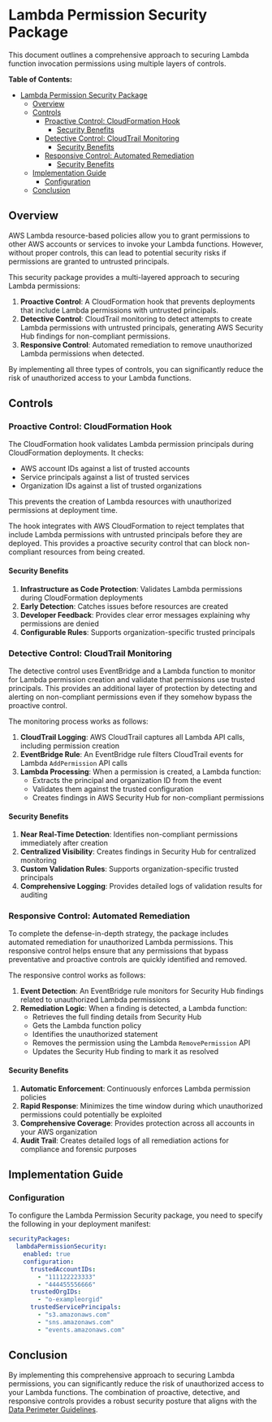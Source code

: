 # Lambda Permission Security Package

This document outlines a comprehensive approach to securing Lambda function invocation permissions using multiple layers of controls.

**Table of Contents:**

- [Lambda Permission Security Package](#lambda-permission-security-package)
  - [Overview](#overview)
  - [Controls](#controls)
    - [Proactive Control: CloudFormation Hook](#proactive-control-cloudformation-hook)
      - [Security Benefits](#security-benefits)
    - [Detective Control: CloudTrail Monitoring](#detective-control-cloudtrail-monitoring)
      - [Security Benefits](#security-benefits-1)
    - [Responsive Control: Automated Remediation](#responsive-control-automated-remediation)
      - [Security Benefits](#security-benefits-2)
  - [Implementation Guide](#implementation-guide)
    - [Configuration](#configuration)
  - [Conclusion](#conclusion)

## Overview

AWS Lambda resource-based policies allow you to grant permissions to other AWS accounts or services to invoke your Lambda functions. However, without proper controls, this can lead to potential security risks if permissions are granted to untrusted principals.

This security package provides a multi-layered approach to securing Lambda permissions:

1. **Proactive Control**: A CloudFormation hook that prevents deployments that include Lambda permissions with untrusted principals.
2. **Detective Control**: CloudTrail monitoring to detect attempts to create Lambda permissions with untrusted principals, generating AWS Security Hub findings for non-compliant permissions.
3. **Responsive Control**: Automated remediation to remove unauthorized Lambda permissions when detected.

By implementing all three types of controls, you can significantly reduce the risk of unauthorized access to your Lambda functions.

## Controls

### Proactive Control: CloudFormation Hook

The CloudFormation hook validates Lambda permission principals during CloudFormation deployments. It checks:

- AWS account IDs against a list of trusted accounts
- Service principals against a list of trusted services
- Organization IDs against a list of trusted organizations

This prevents the creation of Lambda resources with unauthorized permissions at deployment time.

The hook integrates with AWS CloudFormation to reject templates that include Lambda permissions with untrusted principals before they are deployed. This provides a proactive security control that can block non-compliant resources from being created.

#### Security Benefits

1. **Infrastructure as Code Protection**: Validates Lambda permissions during CloudFormation deployments
2. **Early Detection**: Catches issues before resources are created
3. **Developer Feedback**: Provides clear error messages explaining why permissions are denied
4. **Configurable Rules**: Supports organization-specific trusted principals

### Detective Control: CloudTrail Monitoring

The detective control uses EventBridge and a Lambda function to monitor for Lambda permission creation and validate that permissions use trusted principals. This provides an additional layer of protection by detecting and alerting on non-compliant permissions even if they somehow bypass the proactive control.

The monitoring process works as follows:

1. **CloudTrail Logging**: AWS CloudTrail captures all Lambda API calls, including permission creation
2. **EventBridge Rule**: An EventBridge rule filters CloudTrail events for Lambda `AddPermission` API calls
3. **Lambda Processing**: When a permission is created, a Lambda function:
   - Extracts the principal and organization ID from the event
   - Validates them against the trusted configuration
   - Creates findings in AWS Security Hub for non-compliant permissions

#### Security Benefits

1. **Near Real-Time Detection**: Identifies non-compliant permissions immediately after creation
2. **Centralized Visibility**: Creates findings in Security Hub for centralized monitoring
3. **Custom Validation Rules**: Supports organization-specific trusted principals
4. **Comprehensive Logging**: Provides detailed logs of validation results for auditing

### Responsive Control: Automated Remediation

To complete the defense-in-depth strategy, the package includes automated remediation for unauthorized Lambda permissions. This responsive control helps ensure that any permissions that bypass preventative and proactive controls are quickly identified and removed.

The responsive control works as follows:

1. **Event Detection**: An EventBridge rule monitors for Security Hub findings related to unauthorized Lambda permissions
2. **Remediation Logic**: When a finding is detected, a Lambda function:
   - Retrieves the full finding details from Security Hub
   - Gets the Lambda function policy
   - Identifies the unauthorized statement
   - Removes the permission using the Lambda `RemovePermission` API
   - Updates the Security Hub finding to mark it as resolved

#### Security Benefits

1. **Automatic Enforcement**: Continuously enforces Lambda permission policies
2. **Rapid Response**: Minimizes the time window during which unauthorized permissions could potentially be exploited
3. **Comprehensive Coverage**: Provides protection across all accounts in your AWS organization
4. **Audit Trail**: Creates detailed logs of all remediation actions for compliance and forensic purposes

## Implementation Guide

### Configuration

To configure the Lambda Permission Security package, you need to specify the following in your deployment manifest:

```yaml
securityPackages:
  lambdaPermissionSecurity:
    enabled: true
    configuration:
      trustedAccountIDs:
        - "111122223333"
        - "444455556666"
      trustedOrgIDs:
        - "o-exampleorgid"
      trustedServicePrincipals:
        - "s3.amazonaws.com"
        - "sns.amazonaws.com"
        - "events.amazonaws.com"
```

## Conclusion

By implementing this comprehensive approach to securing Lambda permissions, you can significantly reduce the risk of unauthorized access to your Lambda functions. The combination of proactive, detective, and responsive controls provides a robust security posture that aligns with the [Data Perimeter Guidelines](../../../../../../docs/data-perimeter-guidelines.md).
